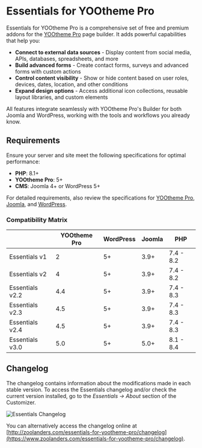 # Essentials for YOOtheme Pro

Essentials for YOOtheme Pro is a comprehensive set of free and premium addons for the [YOOtheme Pro](https://yootheme.com/page-builder) page builder. It adds powerful capabilities that help you:

- **Connect to external data sources** - Display content from social media, APIs, databases, spreadsheets, and more
- **Build advanced forms** - Create contact forms, surveys and advanced forms with custom actions
- **Control content visibility** - Show or hide content based on user roles, devices, dates, location, and other conditions
- **Expand design options** - Access additional icon collections, reusable layout libraries, and custom elements

All features integrate seamlessly with YOOtheme Pro's Builder for both Joomla and WordPress, working with the tools and workflows you already know.

## Requirements

Ensure your server and site meet the following specifications for optimal performance:

- **PHP**: 8.1+
- **YOOtheme Pro**: 5+
- **CMS**: Joomla 4+ or WordPress 5+

For detailed requirements, also review the specifications for [YOOtheme Pro](https://yootheme.com/support/yootheme-pro/joomla/introduction#requirements), [Joomla](https://docs.joomla.org/J4.x:Installing_Joomla#Requirements), and [WordPress](https://wordpress.org/about/requirements).

### Compatibility Matrix

| | YOOtheme Pro | WordPress | Joomla | PHP |
| --- | --- | --- | --- | --- |
| Essentials v1 | 2 | 5+ | 3.9+ | 7.4 - 8.2 |
| Essentials v2 | 4 | 5+ | 3.9+ | 7.4 - 8.2 |
| Essentials v2.2 | 4.4 | 5+ | 3.9+ | 7.4 - 8.3 |
| Essentials v2.3 | 4.5 | 5+ | 3.9+ | 7.4 - 8.3 |
| Essentials v2.4 | 4.5 | 5+ | 3.9+ | 7.4 - 8.3 |
| Essentials v3.0 | 5.0 | 5+ | 5.0+ | 8.1 - 8.4 |

## Changelog

The changelog contains information about the modifications made in each stable version. To access the Essentials changelog and/or check the current version installed, go to the _Essentials -> About_ section of the Customizer.

![Essentials Changelog](./assets/essentials-changelog.gif)

You can alternatively access the changelog online at [http://zoolanders.com/essentials-for-yootheme-pro/changelog](https://www.zoolanders.com/essentials-for-yootheme-pro/changelog).
